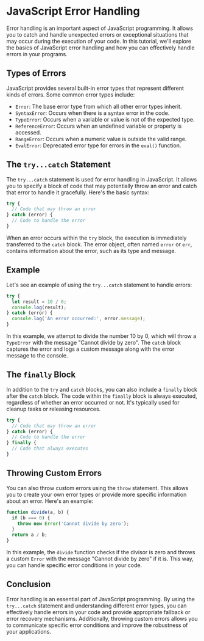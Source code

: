 # JavaScript Error Handling

Error handling is an important aspect of JavaScript programming. It allows you to catch and handle unexpected errors or exceptional situations that may occur during the execution of your code. In this tutorial, we'll explore the basics of JavaScript error handling and how you can effectively handle errors in your programs.

## Types of Errors

JavaScript provides several built-in error types that represent different kinds of errors. Some common error types include:

- `Error`: The base error type from which all other error types inherit.
- `SyntaxError`: Occurs when there is a syntax error in the code.
- `TypeError`: Occurs when a variable or value is not of the expected type.
- `ReferenceError`: Occurs when an undefined variable or property is accessed.
- `RangeError`: Occurs when a numeric value is outside the valid range.
- `EvalError`: Deprecated error type for errors in the `eval()` function.

## The `try...catch` Statement

The `try...catch` statement is used for error handling in JavaScript. It allows you to specify a block of code that may potentially throw an error and catch that error to handle it gracefully. Here's the basic syntax:

```javascript
try {
  // Code that may throw an error
} catch (error) {
  // Code to handle the error
}
```

When an error occurs within the `try` block, the execution is immediately transferred to the `catch` block. The error object, often named `error` or `err`, contains information about the error, such as its type and message.

## Example

Let's see an example of using the `try...catch` statement to handle errors:

```javascript
try {
  let result = 10 / 0;
  console.log(result);
} catch (error) {
  console.log('An error occurred:', error.message);
}
```

In this example, we attempt to divide the number 10 by 0, which will throw a `TypeError` with the message "Cannot divide by zero". The `catch` block captures the error and logs a custom message along with the error message to the console.

## The `finally` Block

In addition to the `try` and `catch` blocks, you can also include a `finally` block after the `catch` block. The code within the `finally` block is always executed, regardless of whether an error occurred or not. It's typically used for cleanup tasks or releasing resources.

```javascript
try {
  // Code that may throw an error
} catch (error) {
  // Code to handle the error
} finally {
  // Code that always executes
}
```

## Throwing Custom Errors

You can also throw custom errors using the `throw` statement. This allows you to create your own error types or provide more specific information about an error. Here's an example:

```javascript
function divide(a, b) {
  if (b === 0) {
    throw new Error('Cannot divide by zero');
  }
  return a / b;
}
```

In this example, the `divide` function checks if the divisor is zero and throws a custom `Error` with the message "Cannot divide by zero" if it is. This way, you can handle specific error conditions in your code.

## Conclusion

Error handling is an essential part of JavaScript programming. By using the `try...catch` statement and understanding different error types, you can effectively handle errors in your code and provide appropriate fallback or error recovery mechanisms. Additionally, throwing custom errors allows you to communicate specific error conditions and improve the robustness of your applications.

